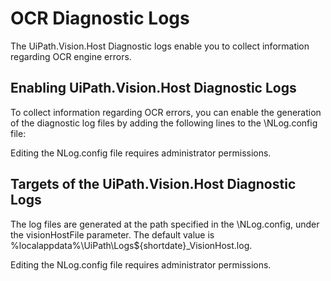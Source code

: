﻿# OCR Diagnostic Logs

The UiPath.Vision.Host Diagnostic logs enable you to collect information regarding OCR engine errors.

## Enabling UiPath.Vision.Host Diagnostic Logs

To collect information regarding OCR errors, you can enable the generation of the diagnostic log files by adding the following lines to the <Installation Folder>\NLog.config file:

<target xsi:type="File" name="visionHostFile" fileName="${LogDirectory}/${shortdate}_VisionHost.log" layout="${time} ${level} ${message}" concurrentWrites="true" />

<logger name="UiPath.Vision.Host.exe" minLevel="Trace" writeTo="visionHostFile" final="true" />

Editing the NLog.config file requires administrator permissions.


## Targets of the UiPath.Vision.Host Diagnostic Logs

The log files are generated at the path specified in the <Installation Folder>\NLog.config, under the visionHostFile parameter. The default value is %localappdata%\UiPath\Logs\${shortdate}_VisionHost.log.

Editing the NLog.config file requires administrator permissions.

